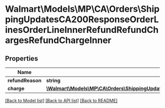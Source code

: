 # Walmart\Models\MP\CA\Orders\ShippingUpdatesCA200ResponseOrderLinesOrderLineInnerRefundRefundChargesRefundChargeInner

## Properties

Name | Type | Description | Notes
------------ | ------------- | ------------- | -------------
**refundReason** | **string** |  |
**charge** | [**\Walmart\Models\MP\CA\Orders\ShippingUpdatesCA200ResponseOrderLinesOrderLineInnerChargesChargeInner**](ShippingUpdatesCA200ResponseOrderLinesOrderLineInnerChargesChargeInner.md) |  |


[[Back to Model list]](./) [[Back to API list]](../../../../../README.md#supported-apis) [[Back to README]](../../../../../README.md)
